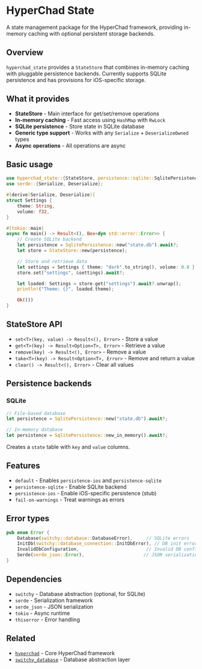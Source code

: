 # HyperChad State

A state management package for the HyperChad framework, providing in-memory caching with optional persistent storage backends.

## Overview

`hyperchad_state` provides a `StateStore` that combines in-memory caching with pluggable persistence backends. Currently supports SQLite persistence and has provisions for iOS-specific storage.

## What it provides

- **StateStore** - Main interface for get/set/remove operations
- **In-memory caching** - Fast access using `HashMap` with `RwLock`
- **SQLite persistence** - Store state in SQLite database
- **Generic type support** - Works with any `Serialize` + `DeserializeOwned` types
- **Async operations** - All operations are async

## Basic usage

```rust
use hyperchad_state::{StateStore, persistence::sqlite::SqlitePersistence};
use serde::{Serialize, Deserialize};

#[derive(Serialize, Deserialize)]
struct Settings {
    theme: String,
    volume: f32,
}

#[tokio::main]
async fn main() -> Result<(), Box<dyn std::error::Error>> {
    // Create SQLite backend
    let persistence = SqlitePersistence::new("state.db").await?;
    let store = StateStore::new(persistence);

    // Store and retrieve data
    let settings = Settings { theme: "dark".to_string(), volume: 0.8 };
    store.set("settings", &settings).await?;

    let loaded: Settings = store.get("settings").await?.unwrap();
    println!("Theme: {}", loaded.theme);

    Ok(())
}
```

## StateStore API

- `set<T>(key, value) -> Result<(), Error>` - Store a value
- `get<T>(key) -> Result<Option<T>, Error>` - Retrieve a value
- `remove(key) -> Result<(), Error>` - Remove a value
- `take<T>(key) -> Result<Option<T>, Error>` - Remove and return a value
- `clear() -> Result<(), Error>` - Clear all values

## Persistence backends

### SQLite

```rust
// File-based database
let persistence = SqlitePersistence::new("state.db").await?;

// In-memory database
let persistence = SqlitePersistence::new_in_memory().await?;
```

Creates a `state` table with `key` and `value` columns.

## Features

- `default` - Enables `persistence-ios` and `persistence-sqlite`
- `persistence-sqlite` - Enable SQLite backend
- `persistence-ios` - Enable iOS-specific persistence (stub)
- `fail-on-warnings` - Treat warnings as errors

## Error types

```rust
pub enum Error {
    Database(switchy::database::DatabaseError),     // SQLite errors
    InitDb(switchy::database_connection::InitDbError), // DB init errors
    InvalidDbConfiguration,                         // Invalid DB config
    Serde(serde_json::Error),                      // JSON serialization errors
}
```

## Dependencies

- `switchy` - Database abstraction (optional, for SQLite)
- `serde` - Serialization framework
- `serde_json` - JSON serialization
- `tokio` - Async runtime
- `thiserror` - Error handling

## Related

- [`hyperchad`](../README.md) - Core HyperChad framework
- [`switchy_database`](../../database/README.md) - Database abstraction layer
